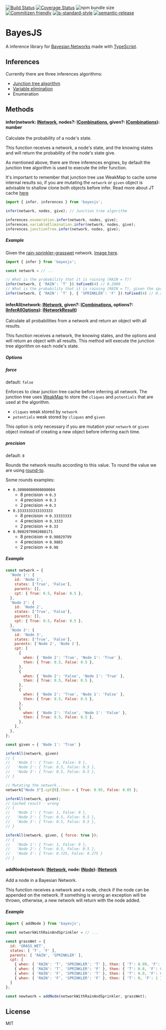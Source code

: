 [![Build Status](https://travis-ci.org/bayesjs/bayesjs.svg?branch=master)](https://travis-ci.org/bayesjs/bayesjs)
[![Coverage Status](https://coveralls.io/repos/github/bayesjs/bayesjs/badge.svg)](https://coveralls.io/github/bayesjs/bayesjs)
![npm bundle size](https://img.shields.io/bundlephobia/min/bayesjs)
[![Commitizen friendly](https://img.shields.io/badge/commitizen-friendly-brightgreen.svg)](http://commitizen.github.io/cz-cli/)
[![js-standard-style](https://img.shields.io/badge/code%20style-standard-brightgreen.svg)](http://standardjs.com)
[![semantic-release](https://img.shields.io/badge/%20%20%F0%9F%93%A6%F0%9F%9A%80-semantic--release-e10079.svg)](https://github.com/semantic-release/semantic-release)

# BayesJS

A inference library for [Bayesian Networks](https://en.wikipedia.org/wiki/Bayesian_network) made with [TypeScript](https://www.typescriptlang.org/).

## Inferences

Currently there are three inferences algorithms:

- [Junction tree algorithm](https://en.wikipedia.org/wiki/Junction_tree_algorithm)
- [Variable elimination](https://en.wikipedia.org/wiki/Variable_elimination)
- Enumeration

## Methods

#### infer(network: [INetwork](https://github.com/fhelwanger/bayesjs/blob/master/src/types/INetwork.ts), nodes?: [ICombinations](https://github.com/fhelwanger/bayesjs/blob/master/src/types/ICombinations.ts), given?: [ICombinations](https://github.com/fhelwanger/bayesjs/blob/master/src/types/ICombinations.ts)): number
Calculate the probability of a node's state.

This function receives a network, a node's state, and the knowing states and will return the probability of the node's state give.

As mentioned above, there are three inferences engines, by default the junction tree algorithm is used to execute the infer function.

It's important to remember that junction tree use WeakMap to cache some internal results so, if you are mutating the `network` or `given` object is advisable to shallow clone both objects before infer.
Read more about JT cache [here](#force)

```js
import { infer, inferences } from 'bayesjs';

infer(network, nodes, give); // Junction tree algorithm

inferences.enumeration.infer(network, nodes, give);
inferences.variableElimination.infer(network, nodes, give);
inferences.junctionTree.infer(network, nodes, give);
```

##### Example

Given the [rain-sprinkler-grasswet](https://github.com/fhelwanger/bayesjs/blob/master/models/rain-sprinkler-grasswet.ts) network. [Image here](https://en.wikipedia.org/wiki/Bayesian_network#/media/File:SimpleBayesNet.svg).

```js
import { infer } from 'bayesjs';

const network = // ...

// What is the probability that it is raining (RAIN = T)?
infer(network, { 'RAIN': 'T' }).toFixed(4) // 0.2000
// What is the probability that it is raining (RAIN = T), given the sprinkler is off (SPRINKLER = F)?
infer(network, { 'RAIN': 'T' }, { 'SPRINKLER': 'F' }).toFixed(4) // 0.2920
```

#### inferAll(network: [INetwork](https://github.com/fhelwanger/bayesjs/blob/master/src/types/INetwork.ts), given?: [ICombinations](https://github.com/fhelwanger/bayesjs/blob/master/src/types/ICombinations.ts), options?: [IInferAllOptions](https://github.com/fhelwanger/bayesjs/blob/master/src/types/IInferAllOptions.ts)): [INetworkResult](https://github.com/fhelwanger/bayesjs/blob/master/src/types/INetworkResult.ts))
Calculate all probabilities from a network and return an object with all results.

This function receives a network, the knowing states, and the options and will return an object with all results. This method will execute the junction tree algorithm on each node's state.

##### Options

##### force

default: `false`

Enforces to clear junction tree cache before inferring all network.
The junction tree uses [WeakMap](https://developer.mozilla.org/pt-BR/docs/Web/JavaScript/Reference/Global_Objects/WeakMap) to store the `cliques` and `potentials` that are used at the algorithm.
- `cliques` weak stored by `network`
- `potentials` weak stored by `cliques` and `given`

This option is only necessary if you are mutation your `network` or `given` object instead of creating a new object before inferring each time.

##### precision

default: `8`

Rounds the network results according to this value. To round the value we are using [round-to](https://www.npmjs.com/package/round-to).


Some rounds examples:
- `0.30000000000000004`
  - 8 precision -> `0.3`
  - 4 precision -> `0.3`
  - 2 precision -> `0.3`
- `0.3333333333333333`
  - 8 precision -> `0.33333333`
  - 4 precision -> `0.3333`
  - 2 precision -> `0.33`
- `0.9802979902088171`
  - 8 precision -> `0.98029799`
  - 4 precision -> `0.9803`
  - 2 precision -> `0.98`


##### Example

```js
const network = {
  'Node 1': {
    id: 'Node 1',
    states: ['True', 'False'],
    parents: [],
    cpt: { True: 0.5, False: 0.5 },
  },
  'Node 2': {
    id: 'Node 2',
    states: ['True', 'False'],
    parents: [],
    cpt: { True: 0.5, False: 0.5 },
  },
  'Node 3': {
    id: 'Node 3',
    states: ['True', 'False'],
    parents: ['Node 2', 'Node 1'],
    cpt: [
      {
        when: { 'Node 2': 'True', 'Node 1': 'True' },
        then: { True: 0.5, False: 0.5 },
      },
      {
        when: { 'Node 2': 'False', 'Node 1': 'True' },
        then: { True: 0.5, False: 0.5 },
      },
      {
        when: { 'Node 2': 'True', 'Node 1': 'False' },
        then: { True: 0.5, False: 0.5 },
      },
      {
        when: { 'Node 2': 'False', 'Node 1': 'False' },
        then: { True: 0.5, False: 0.5 },
      },
    ],
  },
};

const given = { 'Node 1': 'True' }

inferAll(network, given)
// {
//   'Node 1': { True: 1, False: 0 },
//   'Node 2': { True: 0.5, False: 0.5 },
//   'Node 3': { True: 0.5, False: 0.5 },
// }

// Mutating the network...
network["Node 3"].cpt[0].then = { True: 0.95, False: 0.05 };

inferAll(network, given);
// Cached result - wrong
// {
//   'Node 1': { True: 1, False: 0 },
//   'Node 2': { True: 0.5, False: 0.5 },
//   'Node 3': { True: 0.5, False: 0.5 },
// }

inferAll(network, given, { force: true });
// {
//   'Node 1': { True: 1, False: 0 },
//   'Node 2': { True: 0.5, False: 0.5 },
//   'Node 3': { True: 0.725, False: 0.275 }
// }
```

#### addNode(network: [INetwork](https://github.com/fhelwanger/bayesjs/blob/master/src/types/INetwork.ts), node: [INode](https://github.com/fhelwanger/bayesjs/blob/master/src/types/INode.ts)): [INetwork](https://github.com/fhelwanger/bayesjs/blob/master/src/types/INetwork.ts)
Add a node in a Bayesian Network.

This function receives a network and a node, check if the node can be appended on the network. If something is wrong an exception will be thrown, otherwise, a new network will return with the node added.

##### Example

```js
import { addNode } from 'bayesjs';

const networkWithRainAndSprinkler = // ...

const grassWet = {
  id: 'GRASS_WET',
  states: [ 'T', 'F' ],
  parents: [ 'RAIN', 'SPRINKLER' ],
  cpt: [
    { when: { 'RAIN': 'T', 'SPRINKLER': 'T' }, then: { 'T': 0.99, 'F': 0.01 } },
    { when: { 'RAIN': 'T', 'SPRINKLER': 'F' }, then: { 'T': 0.8, 'F': 0.2 } },
    { when: { 'RAIN': 'F', 'SPRINKLER': 'T' }, then: { 'T': 0.9, 'F': 0.1 } },
    { when: { 'RAIN': 'F', 'SPRINKLER': 'F' }, then: { 'T': 0, 'F': 1 } }
  ]
};

const newtwork = addNode(networkWithRainAndSprinkler, grassWet);
```

## License

MIT
